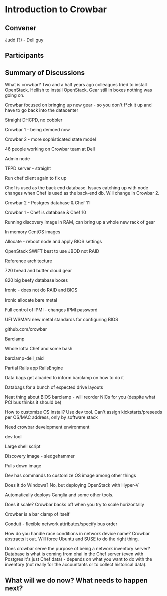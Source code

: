 Introduction to Crowbar
=======================

## Convener
Judd (?) - Dell guy

## Participants

## Summary of Discussions
What is crowbar?
Two and a half years ago colleagues tried to install
OpenStack.  Hellish to install OpenStack.  Gear still in boxes
nothing was going on.

Crowbar focused on bringing up new gear - so you don't f*ck it up and have to go back into the datacenter

Straight DHCPD, no cobbler

Crowbar 1 - being demoed now

Crowbar 2 - more sophisticated state model

46 people working on Crowbar team at Dell

Admin node

TFPD server - straight

Run chef client again to fix up

Chef is used as the back end database.  Issues catching up with node changes when Chef is used as the back-end db.  Will change in Crowbar 2.

Crowbar 2 - Postgres database & Chef 11

Crowbar 1 - Chef is database & Chef 10

Running discovery image in RAM, can bring up a whole new rack of gear

In memory CentOS images

Allocate - reboot node and apply BIOS settings

OpenStack SWIFT best to use JBOD not RAID

Reference architecture

720 bread and butter cloud gear

820 big beefy database boxes

Ironic - does not do RAID and BIOS

Ironic allocate bare metal

Full control of IPMI - changes IPMI password

UFI WSMAN new metal standards for configuring BIOS

github.com/crowbar

Barclamp

Whole lotta Chef and some bash

barclamp-dell_raid

Partial Rails app RailsEngine

Data bags get aloaded to inform barclamp on how to do it

Databags for a bunch of expected drive layouts

Neat thing about BIOS barclamp - will reorder NICs for you (despite what PCI bus thinks it should be)

How to customize OS install?  Use dev tool.  Can't assign kickstarts/preseeds per OS/MAC address, only by software stack

Need crowbar development environment

dev tool

Large shell script

Discovery image - sledgehammer

Pulls down image

Dev has commands to customize OS image among other things

Does it do Windows?  No, but deploying OpenStack with Hyper-V

Automatically deploys Ganglia and some other tools.

Does it scale?  Crowbar backs off when you try to scale horizontally

Crowbar is a bar clamp of itself

Conduit - flexible network attributes/specify bus order

How do you handle race conditions in network device name?  Crowbar abstracts it out.  Will force Ubuntu and SUSE to do the right thing.

Does crowbar serve the purpose of being a network inventory server?  Database is what is coming from ohai in the Chef server (even with Postgres it's just Chef data) - depends on what you want to do with the inventory (not really for the accountants or to collect historical data).

## What will we do now?  What needs to happen next?